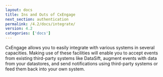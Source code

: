 ```yaml
---
layout: docs
title: Ins and Outs of CxEngage
next_section: authentication
permalink: /4.2/docs/integrate/
version: 4.2
categories: ['docs']
---
```


CxEngage allows you to easily integrate with various systems in several capacities. Making use of these facilities will enable you to accept events from existing third-party systems like DataSift, augment events with data from your datastores, and send notifications using third-party systems or feed them back into your own system.
